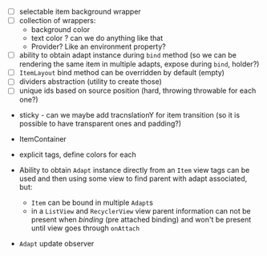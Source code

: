 - [ ] selectable item background wrapper
- [ ] collection of wrappers:
    * background color
    * text color ? can we do anything like that
    * Provider? Like an environment property?
- [ ] ability to obtain adapt instance during `bind` method
    (so we can be rendering the same item in multiple adapts, expose during `bind`, holder?)
- [ ] `ItemLayout` bind method can be overridden by default (empty)
- [ ] dividers abstraction (utility to create those)
- [ ] unique ids based on source position (hard, throwing throwable for each one?)

* sticky - can we maybe add tracnslationY for item transition (so it is possible to have
  transparent ones and padding?)

* ItemContainer
* explicit tags, define colors for each

* Ability to obtain `Adapt` instance directly from an `Item`
  view tags can be used and then using some view to find parent with adapt associated, but:
  - `Item` can be bound in multiple `Adapt`s
  - in a `ListView` and `RecyclerView` view parent information can not 
    be present when _binding_ (pre attached binding) and won't be present until view goes through `onAttach`
* `Adapt` update observer